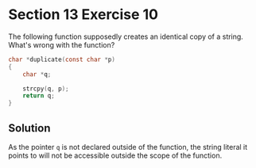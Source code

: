 # Section 13 Exercise 10

The following function supposedly creates an identical copy of a string. What's wrong with the function?

```c
char *duplicate(const char *p)
{
    char *q;

    strcpy(q, p);
    return q;
}
```

## Solution

As the pointer `q` is not declared outside of the function, the string literal it points to will not be accessible outside the scope of the function.
